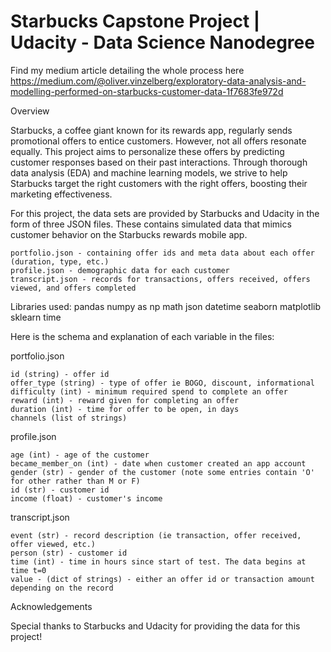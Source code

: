 # Starbucks Capstone Project | Udacity - Data Science Nanodegree
Find my medium article detailing the whole process here
https://medium.com/@oliver.vinzelberg/exploratory-data-analysis-and-modelling-performed-on-starbucks-customer-data-1f7683fe972d


Overview

Starbucks, a coffee giant known for its rewards app, regularly sends promotional offers to entice customers. However, not all offers resonate equally. This project aims to personalize these offers by predicting customer responses based on their past interactions. Through thorough data analysis (EDA) and machine learning models, we strive to help Starbucks target the right customers with the right offers, boosting their marketing effectiveness.

For this project, the data sets are provided by Starbucks and Udacity in the form of three JSON files. These contains simulated data that mimics customer behavior on the Starbucks rewards mobile app.

    portfolio.json - containing offer ids and meta data about each offer (duration, type, etc.)
    profile.json - demographic data for each customer
    transcript.json - records for transactions, offers received, offers viewed, and offers completed

Libraries used:
    pandas
    numpy as np
    math
    json
    datetime
    seaborn
    matplotlib
    sklearn
    time


Here is the schema and explanation of each variable in the files:

portfolio.json

    id (string) - offer id
    offer_type (string) - type of offer ie BOGO, discount, informational
    difficulty (int) - minimum required spend to complete an offer
    reward (int) - reward given for completing an offer
    duration (int) - time for offer to be open, in days
    channels (list of strings)

profile.json

    age (int) - age of the customer
    became_member_on (int) - date when customer created an app account
    gender (str) - gender of the customer (note some entries contain 'O' for other rather than M or F)
    id (str) - customer id
    income (float) - customer's income

transcript.json

    event (str) - record description (ie transaction, offer received, offer viewed, etc.)
    person (str) - customer id
    time (int) - time in hours since start of test. The data begins at time t=0
    value - (dict of strings) - either an offer id or transaction amount depending on the record



Acknowledgements

Special thanks to Starbucks and Udacity for providing the data for this project!
